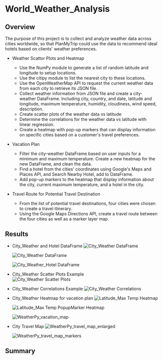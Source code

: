 # World_Weather_Analysis
## Overview
The purpose of this project is to collect and analyze weather data across cities worldwide, so that PlanMyTrip could use the data to recommend ideal hotels based on clients' weather preferences.
  - Weather Scattor Plots and Heatmap
    - Use the NumPy module to generate a list of random latitude and longitude to setup locations.
    - Use the citipy module to list the nearest city to these locations.
    - Use the OpenWeatherMap API to request the current weather data from each city to retrieve its JSON file.
    - Collect weather information from JSON file and create a city-weather DataFrame. Including city, country, and date, latitude and longitude, maximum temperature, humidity, cloudiness, wind speed, description.
    - Create scatter plots of the weather data vs latitude
    - Determine the correlations for the weather data vs latitude with linear regression.
    - Create a heatmap with pop-up markers that can display information on specific cities based on a customer's travel preferences. 
 
 - Vacation Plan
   - Filter the city-weather DataFrame based on user inputs for a minimum and maximum temperature. Create a new heatmap for the new DataFrame, and clean the data.
   - Find a hotel from the cities' coordinates using Google's Maps and Places API, and Search Nearby Hotel, add to DataFrame.
   - Add pop-up markers to the heatmap that display information about the city, current maximum temperature, and a hotel in the city.

 - Travel Route for Potential Travel Destination
    - From the list of potential travel destinations, four cities were chosen to create a travel itinerary.
    - Using the Google Maps Directions API, create a travel route between the four cities as well as a marker layer map.

## Results
  - City_Weather and Hotel DataFrame
    ![City_Weather DataFrame](https://user-images.githubusercontent.com/105877888/177010199-a3ba1b8b-9136-443a-a72e-332b65f02bab.PNG)
    
    ![City_Weather DataFrame](https://user-images.githubusercontent.com/105877888/177010485-5ec267ce-3c81-463b-adf8-b70b79219228.PNG)
    
    ![City_Weather_Hotel DataFrame](https://user-images.githubusercontent.com/105877888/177010658-3f2eb8b0-bd23-41c3-80c8-98dbfc17b863.PNG)

  -  City_Weather Scatter Plots Example  
    ![City_Weather Scatter Plots](https://user-images.githubusercontent.com/105877888/177010275-aab6005b-8dc3-474e-86e4-c938f0295931.PNG)
    
  - City_Weather Correlations Example
    ![City_Weather Correlations](https://user-images.githubusercontent.com/105877888/177010311-5994ea69-6e12-4305-8ecd-4e0900c67f6c.PNG)
    
  - City_Weather Heatmap for vacation plan
    ![Latitude_Max Temp Heatmap](https://user-images.githubusercontent.com/105877888/177011151-00291777-f542-40a5-a431-fc29de2eb253.PNG)

    ![Latitude_Max Temp PopupMarker Heatmap](https://user-images.githubusercontent.com/105877888/177011134-006cdcfd-2abc-4e37-8561-2eafd7884ccd.PNG)

    ![WeatherPy_vacation_map](https://user-images.githubusercontent.com/105877888/177010589-0ebc22aa-22fd-4c6c-be76-7951d521468b.PNG)
  - City Travel Map
    ![WeatherPy_travel_map_enlarged](https://user-images.githubusercontent.com/105877888/177010724-eb0fd861-ed7f-4daa-a54b-277d12784585.png)

    ![WeatherPy_travel_map_markers](https://user-images.githubusercontent.com/105877888/177010690-8975bffe-db92-43ef-858a-2ca1ad37c42a.png)


  
 





## Summary
